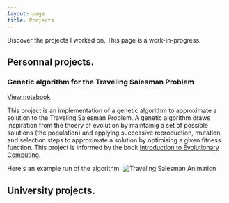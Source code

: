 ```yaml
---
layout: page
title: Projects
---
```


Discover the projects I worked on.
This page is a work-in-progress.

## Personnal projects.

### Genetic algorithm for the Traveling Salesman Problem

[View notebook](https://github.com/jldiazthiele/ga-tsp/blob/main/ga_tsp.ipynb)

This project is an implementation of a genetic algorithm to approximate a solution to the Traveling Salesman Problem. A genetic algorithm draws inspiration from the thoery of evolution by maintainig a set of possible solutions (the population) and applying successive reproduction, mutation, and selection steps to approximate a solution by optimising a given fitness function. This project is informed by the book [Introduction to Evolutionary Computing](http://www.evolutionarycomputation.org/).

Here's an example run of the algorithm:
![Traveling Salesman Animation](https://jldiazthiele.github.io/assets/img/tsp_animation.gif)

## University projects.
